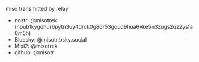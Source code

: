 miso transmitted by relay
- nostr: @misotrek (npub1kygqhur6pytn3uy4drck0g86r53gquq9hua6vke5n3zugs2qz2ysfa0m5h)
- Bluesky: @misotr.bsky.social
- Mixi2: @misotrek
- github: @misotr
